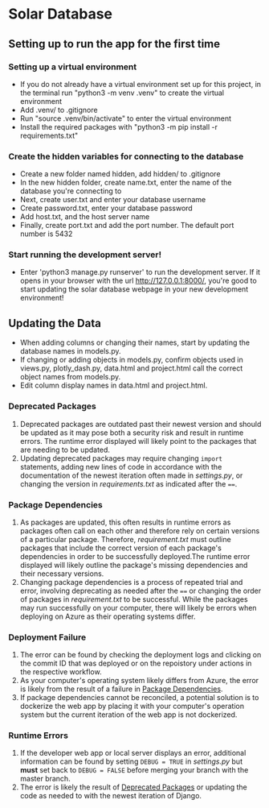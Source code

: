# Solar Database

## Setting up to run the app for the first time

### Setting up a virtual environment

* If you do not already have a virtual environment set up for this project, in the terminal run "python3 -m venv .venv" to create the virtual environment
* Add .venv/ to .gitignore
* Run "source .venv/bin/activate" to enter the virtual environment
* Install the required packages with "python3 -m pip install -r requirements.txt"

### Create the hidden variables for connecting to the database

* Create a new folder named hidden, add hidden/ to .gitignore
* In the new hidden folder, create name.txt, enter the name of the database you're connecting to
* Next, create user.txt and enter your database username
* Create password.txt, enter your database password
* Add host.txt, and the host server name
* Finally, create port.txt and add the port number. The default port number is 5432

### Start running the development server!

* Enter 'python3 manage.py runserver' to run the development server. If it opens in your browser with the url http://127.0.0.1:8000/, you're good to start updating the solar database webpage in your new development environment!

## Updating the Data
* When adding columns or changing their names, start by updating the database names in models.py. 
* If changing or adding objects in models.py, confirm objects used in views.py, plotly_dash.py, data.html and project.html call the correct object names from models.py.
* Edit column display names in data.html and project.html.


### Deprecated Packages
1. Deprecated packages are outdated past their newest version and should be updated as it may pose both a security risk and result in runtime errors. The runtime error displayed will likely point to the packages that are needing to be updated. 
2. Updating deprecated packages may require changing `import` statements, adding new lines of code in accordance with the documentation of the newest iteration often made in _settings.py_, or changing the version in _requirements.txt_ as indicated after the `==`.

### Package Dependencies
1. As packages are updated, this often results in runtime errors as packages often call on each other and therefore rely on certain versions of a particular package. Therefore, _requirement.txt_ must outline packages that include the correct version of each package's dependencies in order to be successfully deployed.The runtime error displayed will likely outline the package's missing dependencies and their necessary versions.
2. Changing package dependencies is a process of repeated trial and error, involving deprecating as needed after the `==` or changing the order of packages in  _requirement.txt_ to be successful. While the packages may run successfully on your computer, there will likely be errors when deploying on Azure as their operating systems differ. 

### Deployment Failure
1. The error can be found by checking the deployment logs and clicking on the commit ID that was deployed or on the repoistory under actions in the respective workflow.
2. As your computer's operating system likely differs from Azure, the error is likely from the result of a failure in [Package Dependencies](#package-dependencies). 
3. If package dependencies cannot be reconciled, a potential solution is to dockerize the web app by placing it with your computer's operation system but the current iteration of the web app is not dockerized. 

 ### Runtime Errors
 1. If the developer web app or local server displays an error, additional information can be found by setting `DEBUG = TRUE` in _settings.py_ but __must__ set back to `DEBUG = FALSE` before merging your branch with the master branch.
 2. The error is likely the result of [Deprecated Packages](#deprecataed-packages) or updating the code as needed to with the newest iteration of Django.


